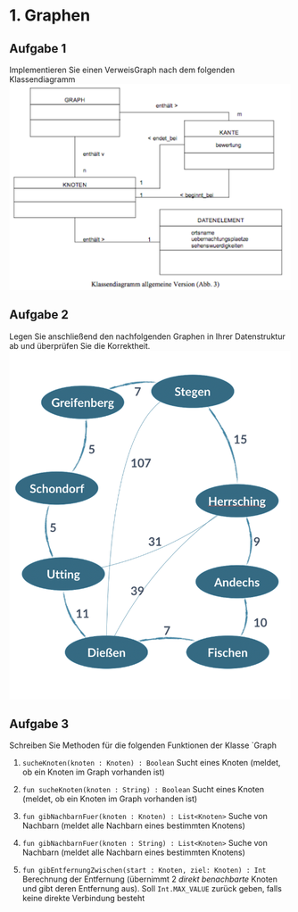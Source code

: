 # 1. Graphen
## Aufgabe 1
Implementieren Sie einen VerweisGraph nach dem folgenden Klassendiagramm
![Bild](Bilder/Klassendiagramm.png)


## Aufgabe 2
Legen Sie anschließend den nachfolgenden Graphen in Ihrer Datenstruktur ab und überprüfen Sie die Korrektheit.
![Bild](Bilder/Ammerseerundfahrt.png)

## Aufgabe 3
Schreiben Sie Methoden für die folgenden Funktionen der Klasse `Graph

1. `sucheKnoten(knoten : Knoten) : Boolean`
   Sucht eines Knoten (meldet, ob ein Knoten im Graph vorhanden ist)

2. `fun sucheKnoten(knoten : String) : Boolean`
   Sucht eines Knoten (meldet, ob ein Knoten im Graph vorhanden ist)

3. `fun gibNachbarnFuer(knoten : Knoten) : List<Knoten>`
   Suche von Nachbarn (meldet alle Nachbarn eines bestimmten Knotens)

4. `fun gibNachbarnFuer(knoten : String) : List<Knoten>`
   Suche von Nachbarn (meldet alle Nachbarn eines bestimmten Knotens)

6. `fun gibEntfernungZwischen(start : Knoten, ziel: Knoten) : Int`
   Berechnung der Entfernung (übernimmt 2 *direkt benachbarte* Knoten und gibt deren Entfernung aus).
   Soll `Int.MAX_VALUE` zurück geben, falls keine direkte Verbindung besteht